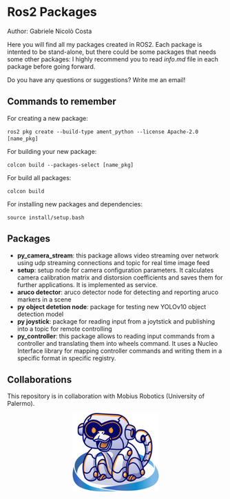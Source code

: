 # Ros2 Packages

Author: Gabriele Nicolò Costa

Here you will find all my packages created in ROS2. Each package is intented to be stand-alone, but there could be some packages that needs some other packages: I highly recommend you to read *info.md* file in each package before going forward.

Do you have any questions or suggestions? Write me an email!

## Commands to remember
For creating a new package:
```
ros2 pkg create --build-type ament_python --license Apache-2.0 [name_pkg]
```
For building your new package:
```
colcon build --packages-select [name_pkg]
```
For build all packages:
```
colcon build
```
For installing new packages and dependencies:
```
source install/setup.bash
```

## Packages
- **py_camera_stream**: this package allows video streaming over network using udp streaming connections and topic for real time image feed
- **setup**: setup node for camera configuration parameters. It calculates camera calibration matrix and distorsion coefficients and saves them for further applications. It is implemented as service.
- **aruco detector**: aruco detector node for detecting and reporting aruco markers in a scene
- **py object detetion node**: package for testing new YOLOv10 object detection model
- **py joystick**: package for reading input from a joytstick and publishing into a topic for remote controlling
- **py_controller**: this package allows to reading input commands from a controller and translating them into wheels command. It uses a Nucleo Interface library for mapping controller commands and writing them in a specific format in specific registry.

## Collaborations
This repository is in collaboration with Mobius Robotics (University of Palermo).
<div style="text-align: center;">
    <img src="Logo.svg" alt="Mobius Robotics Team" width="200" height="auto"/>
</div>